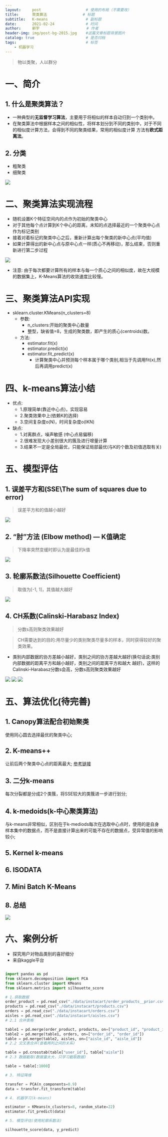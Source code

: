 ```yaml
---
layout:     post                    # 使用的布局（不需要改）
title:      聚类算法  			    # 标题 
subtitle:   K-means  				# 副标题
date:       2021-02-24              # 时间
author:     新宇                     # 作者
header-img: img/post-bg-2015.jpg    #这篇文章标题背景图片
catalog: true                       # 是否归档
tags:                               # 标签
    - 机器学习
---
```

> 物以类聚，人以群分

# 一、简介
## 1. 什么是聚类算法？
- 一种典型的**无监督学习算法**，主要用于将相似的样本自动归到一个类别中。
- 在聚类算法中根据样本之间的相似性，将样本划分到不同的类别中，对于不同的相似度计算方法，会得到不同的聚类结果，常用的相似度计算
方法有**欧式距离法**。

## 2. 分类
- 粗聚类
- 细聚类

![](https://tva1.sinaimg.cn/large/008eGmZEly1gnyx1wbt2fj30o4074af2.jpg)

# 二、聚类算法实现流程

- 随机设置K个特征空间内的点作为初始的聚类中心 
- 对于其他每个点计算到K个中心的距离，未知的点选择最近的一个聚类中心点作为标记类别
- 接着对着标记的聚类中心之后，重新计算出每个聚类的新中心点(平均值) 
- 如果计算得出的新中心点与原中心点一样(质心不再移动)，那么结束，否则重新进行第二步过程

![](https://tva1.sinaimg.cn/large/008eGmZEly1gnyx3p24s6j30nl0ponb1.jpg)

- 注意: 由于每次都要计算所有的样本与每一个质心之间的相似度，故在大规模的数据集上，K-Means算法的收敛速度比较慢。

# 三、聚类算法API实现
- sklearn.cluster.KMeans(n_clusters=8) 
	- 参数:
		- n_clusters:开始的聚类中心数量 
		- 整型，缺省值=8，生成的聚类数，即产生的质心(centroids)数。
	- 方法: 
		- estimator.fit(x)
		- estimator.predict(x) 
		- estimator.fit_predict(x)
			- 计算聚类中心并预测每个样本属于哪个类别,相当于先调用fit(x),然后再调用predict(x)

# 四、k-means算法小结
- 优点:
	- 1.原理简单(靠近中心点)，实现容易
	- 2.聚类效果中上(依赖K的选择) 
	- 3.空间复杂度o(N)，时间复杂度o(IKN)
- 缺点:
	- 1.对离群点，噪声敏感 (中心点易偏移) 
	- 2.很难发现大小差别很大的簇及进行增量计算 
	- 3.结果不一定是全局最优，只能保证局部最优(与K的个数及初值选取有关)

# 五、模型评估
## 1. 误差平方和(SSE\The sum of squares due to error)
> 误差平方和的值越小越好

![](https://tva1.sinaimg.cn/large/008eGmZEly1gnyxapi4y4j30o50d0wkw.jpg)

## 2. “肘”方法 (Elbow method) — K值确定
> 下降率突然变缓时即认为是最佳的k值

![](https://tva1.sinaimg.cn/large/008eGmZEly1gnyxbiq3aaj30oi0dvjwj.jpg)

## 3. 轮廓系数法(Silhouette Coefficient)
> 取值为[-1, 1]，其值越大越好

![](https://tva1.sinaimg.cn/large/008eGmZEly1gnyxgfpylpj30p80g5tcv.jpg)

## 4. CH系数(Calinski-Harabasz Index)
> 分数s高则聚类效果越好

> CH需要达到的目的:用尽量少的类别聚类尽量多的样本，同时获得较好的聚类效果。

- 类别内部数据的协方差越小越好，类别之间的协方差越大越好(换句话说:类别内部数据的距离平方和越小越好，类别之间的距离平方和越大
越好)，这样的Calinski-Harabasz分数s会高，分数s高则聚类效果越好

![](https://tva1.sinaimg.cn/large/008eGmZEly1gnyxjqufqmj30or06b3zn.jpg)
![](https://tva1.sinaimg.cn/large/008eGmZEly1gnyxkdy7ahj30na0ao77k.jpg)
![](https://tva1.sinaimg.cn/large/008eGmZEly1gnyxkdtxrcj30ok07vgny.jpg)

# 五、算法优化(待完善)
## 1. Canopy算法配合初始聚类
使用同心圆去选择最优的聚类中心;

## 2. K-means++
让前后两个聚类中心点的距离最大;
[参考链接](https://scikit-learn.org/stable/modules/generated/sklearn.metrics.silhouette_score.html?highlight=silhouette_score#sklearn.metrics.silhouette_score)

## 3. 二分k-means
每次分裂都是分成2个类簇，将SSE较大的类簇进一步进行划分;

## 4. k-medoids(k-中心聚类算法)
与k-means非常相似，区别在于k-mediods每次在选取中心点时，使用的是自身样本集中的数据点，而不是直接计算出来的可能不存在的数据点，受异常值的影响较小;

## 5. Kernel k-means

## 6. ISODATA

## 7. Mini Batch K-Means

## 8. 总结
![](https://tva1.sinaimg.cn/large/008eGmZEly1gnyxxeyvphj30ph07x0tk.jpg)

# 六、案例分析
- 探究用户对物品类别的喜好细分
- 来自kaggle平台

```python

import pandas as pd
from sklearn.decomposition import PCA
from sklearn.cluster import KMeans
from sklearn.metrics import silhouette_score

# 1.获取数据
order_product = pd.read_csv("./data/instacart/order_products__prior.csv") 
products = pd.read_csv("./data/instacart/products.csv")
orders = pd.read_csv("./data/instacart/orders.csv")
aisles = pd.read_csv("./data/instacart/aisles.csv")
# 2.1 合并表格

table1 = pd.merge(order_product, products, on=["product_id", "product_id"]) 
table2 = pd.merge(table1, orders, on=["order_id", "order_id"])
table = pd.merge(table2, aisles, on=["aisle_id", "aisle_id"])
# 2.2 交叉表合并(查看两列之间的关系)

table = pd.crosstab(table["user_id"], table["aisle"])
# 2.3 数据截取(数据量太大，只学习截取数据)

table = table[:1000]

# 3. 特征降维

transfer = PCA(n_components=0.9) 
data = transfer.fit_transform(table)

# 4. 机器学习(k-means)

estimator = KMeans(n_clusters=8, random_state=22) 
estimator.fit_predict(data)

# 5. 模型评估(使用轮廓系数法)

silhouette_score(data, y_predict)
```



